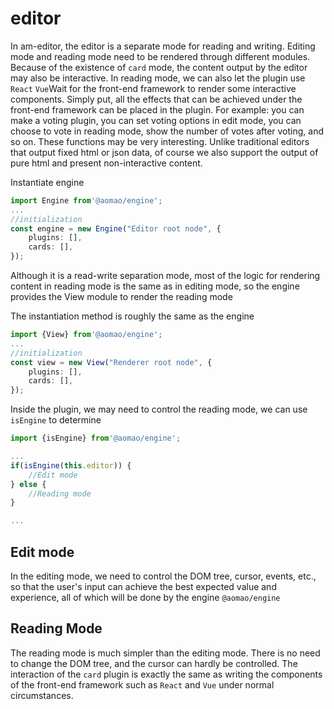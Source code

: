 # editor

In am-editor, the editor is a separate mode for reading and writing. Editing mode and reading mode need to be rendered through different modules. Because of the existence of `card` mode, the content output by the editor may also be interactive. In reading mode, we can also let the plugin use `React` `Vue`Wait for the front-end framework to render some interactive components. Simply put, all the effects that can be achieved under the front-end framework can be placed in the plugin. For example: you can make a voting plugin, you can set voting options in edit mode, you can choose to vote in reading mode, show the number of votes after voting, and so on. These functions may be very interesting. Unlike traditional editors that output fixed html or json data, of course we also support the output of pure html and present non-interactive content.

Instantiate engine

```ts
import Engine from'@aomao/engine';
...
//initialization
const engine = new Engine("Editor root node", {
    plugins: [],
    cards: [],
});
```

Although it is a read-write separation mode, most of the logic for rendering content in reading mode is the same as in editing mode, so the engine provides the View module to render the reading mode

The instantiation method is roughly the same as the engine

```ts
import {View} from'@aomao/engine';
...
//initialization
const view = new View("Renderer root node", {
    plugins: [],
    cards: [],
});
```

Inside the plugin, we may need to control the reading mode, we can use `isEngine` to determine

```ts
import {isEngine} from'@aomao/engine';

...
if(isEngine(this.editor)) {
    //Edit mode
} else {
    //Reading mode
}

...

```

## Edit mode

In the editing mode, we need to control the DOM tree, cursor, events, etc., so that the user's input can achieve the best expected value and experience, all of which will be done by the engine `@aomao/engine`

## Reading Mode

The reading mode is much simpler than the editing mode. There is no need to change the DOM tree, and the cursor can hardly be controlled. The interaction of the `card` plugin is exactly the same as writing the components of the front-end framework such as `React` and `Vue` under normal circumstances.
